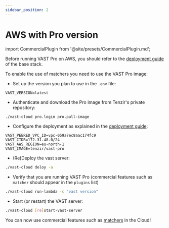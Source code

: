 ```yaml
---
sidebar_position: 2
---
```


# AWS with Pro version

import CommercialPlugin from '@site/presets/CommercialPlugin.md';

<CommercialPlugin />

Before running VAST Pro on AWS, you should refer to the [deployment guide](/web/docs/setup-vast/deploy/aws.md) of the base stack.

To enable the use of matchers you need to use the VAST Pro image:
- Set up the version you plan to use in the `.env` file:
```
VAST_VERSION=latest
```
- Authenticate and download the Pro image from Tenzir's private repository:
```bash
./vast-cloud pro.login pro.pull-image
```
- Configure the deployment as explained in the [deployment guide](/web/docs/setup-vast/deploy/aws.md):
```
VAST_PEERED_VPC_ID=vpc-059a7ec8aac174fc9
VAST_CIDR=172.31.48.0/24
VAST_AWS_REGION=eu-north-1
VAST_IMAGE=tenzir/vast-pro
```
- (Re)Deploy the vast server:
```bash
./vast-cloud deloy -a
```
- Verify that you are running VAST Pro (commercial features such as `matcher` should appear in the `plugins` list)
```bash
./vast-cloud run-lambda -c "vast version"
```
- Start (or restart) the VAST server:
```bash
./vast-cloud [re]start-vast-server
```

You can now use commercial features such as [matchers](/web/docs/use-vast/detect/cloud-matchers.md) in the Cloud!
